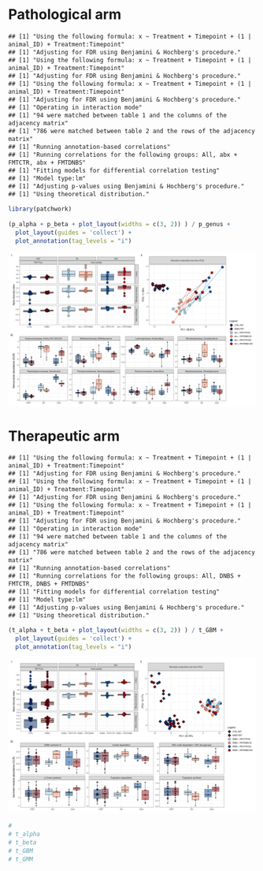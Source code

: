 # Pathological arm

    ## [1] "Using the following formula: x ~ Treatment + Timepoint + (1 | animal_ID) + Treatment:Timepoint"
    ## [1] "Adjusting for FDR using Benjamini & Hochberg's procedure."
    ## [1] "Using the following formula: x ~ Treatment + Timepoint + (1 | animal_ID) + Treatment:Timepoint"
    ## [1] "Adjusting for FDR using Benjamini & Hochberg's procedure."
    ## [1] "Using the following formula: x ~ Treatment + Timepoint + (1 | animal_ID) + Treatment:Timepoint"
    ## [1] "Adjusting for FDR using Benjamini & Hochberg's procedure."
    ## [1] "Operating in interaction mode"
    ## [1] "94 were matched between table 1 and the columns of the adjacency matrix"
    ## [1] "786 were matched between table 2 and the rows of the adjacency matrix"
    ## [1] "Running annotation-based correlations"
    ## [1] "Running correlations for the following groups: All, abx + FMTCTR, abx + FMTDNBS"
    ## [1] "Fitting models for differential correlation testing"
    ## [1] "Model type:lm"
    ## [1] "Adjusting p-values using Benjamini & Hochberg's procedure."
    ## [1] "Using theoretical distribution."

``` r
library(patchwork)
```

``` r
(p_alpha + p_beta + plot_layout(widths = c(3, 2)) ) / p_genus + 
  plot_layout(guides = 'collect') + 
  plot_annotation(tag_levels = "i")
```

![](README_files/figure-gfm/plot_path-1.png)<!-- -->

# Therapeutic arm

    ## [1] "Using the following formula: x ~ Treatment + Timepoint + (1 | animal_ID) + Treatment:Timepoint"
    ## [1] "Adjusting for FDR using Benjamini & Hochberg's procedure."
    ## [1] "Using the following formula: x ~ Treatment + Timepoint + (1 | animal_ID) + Treatment:Timepoint"
    ## [1] "Adjusting for FDR using Benjamini & Hochberg's procedure."
    ## [1] "Using the following formula: x ~ Treatment + Timepoint + (1 | animal_ID) + Treatment:Timepoint"
    ## [1] "Adjusting for FDR using Benjamini & Hochberg's procedure."
    ## [1] "Operating in interaction mode"
    ## [1] "94 were matched between table 1 and the columns of the adjacency matrix"
    ## [1] "786 were matched between table 2 and the rows of the adjacency matrix"
    ## [1] "Running annotation-based correlations"
    ## [1] "Running correlations for the following groups: All, DNBS + FMTCTR, DNBS + FMTDNBS"
    ## [1] "Fitting models for differential correlation testing"
    ## [1] "Model type:lm"
    ## [1] "Adjusting p-values using Benjamini & Hochberg's procedure."
    ## [1] "Using theoretical distribution."

``` r
(t_alpha + t_beta + plot_layout(widths = c(3, 2)) ) / t_GBM + 
  plot_layout(guides = 'collect') + 
  plot_annotation(tag_levels = "i")
```

![](README_files/figure-gfm/plot_ther-1.png)<!-- -->

``` r
# 
# t_alpha
# t_beta
# t_GBM
# t_GMM
```
